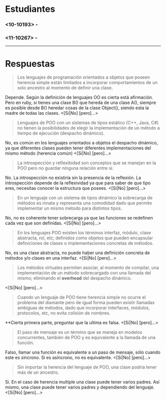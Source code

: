 # Estudiantes
### <10-10193> - <Mathieu De Valery>
### <11-10267> - <Marisela Del Valle>
[comment]: # "Si el grupo es de un solo integrante, elimine la linea anterior"
---
# Respuestas

> Los lenguajes de programación orientados a objetos que poseen herencia simple están limitados a incorporar comportamientos de un solo ancestro al momento de definir una clase.

Depende. Según la definición de lenguajes OO es cierta está afirmación. Pero en ruby, si tienes una clase B() que hereda de una clase A(), siempre es posible desde B() heredar cosas de la clase Object(), siendo esta la madre de todas las clases.
<[Si|No] [pero]...>

> Lenguajes de POO con un sistemas de tipos estático (C++, Java, C\#) no tienen la posibilidades de elegir la implementación de un método a tiempo de ejecución (despacho dinámico).

No, es común en los lenguajes orientados a objetos el despacho dinámico, ya que diferentes clases pueden tener diferentes implementaciones del mismo método (herencia común)
<[Si|No] [pero]...>

> La introspección y reflexibidad son conceptos que se manejan en la POO pero no guardar ninguna relación entre sí.

No. La introspección no existiría sin la presencia de la reflexión. La introspección depende de la reflexividad ya que para saber de que tipo eres, necesitas conocer la estructura que posees.
<[Si|No] [pero]...>

> En un lenguaje con un sistema de tipos dinámico la sobrecarga de métodos es innata y representa una comodidad dado que permite implementar un mismo método para distintos tipos.

No, no es coherente tener sobrecarga ya que las funciones se redefinen cada vez que son definidas.
<[Si|No] [pero]...>

> En los lenguajes POO existen los términos interfaz, módulo, clase abstracta, rol, etc; definidos como objetos que pueden encapsular definiciones de clases o implementaciones concretas de métodos.

No, es una clase abstracta, no puede haber una definición concreta de métodos y/o clases en una interfaz.
<[Si|No] [pero]...>

> Los métodos virtuales permiten asociar, al momento de compilar, una implementación de un método sobrecargado con una llamada del mismo; eliminando el **overhead** del despacho dinámico.

<[Si|No] [pero]...>

> Cuando un lenguaje de POO tiene herencia simple no ocurre el problema del diamante pero de igual forma pueden existir llamadas ambiguas de métodos, dado que incorporar interfaces, módulos, protocolos, etc, no evita colisión de nombres.

**Cierta primera parte, preguntar que la ultima es falsa.
<[Si|No] [pero]...>

> El paso de mensaje es un término que se maneja en modelos concurrentes, también de POO y es equivalente a la llamada de una función.

Falso, llamar una función es equivalente a un paso de mensaje, sólo cuando
este es síncrono. Si es asíncrono, no es equivalente.
<[Si|No] [pero]...>

> Sin importar la herencia del lenguaje de POO, una clase podría tener más de un ancestro.

Si. En el caso de herencia multiple una clase puede tener varios padres. Así mismo, una clase puede tener varios padres y dependiendo del lenguaje.
<[Si|No] [pero]...>